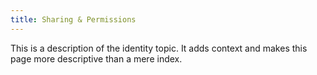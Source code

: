 ```yaml
---
title: Sharing & Permissions
---
```


This is a description of the identity topic. It adds context and makes this
page more descriptive than a mere index.
